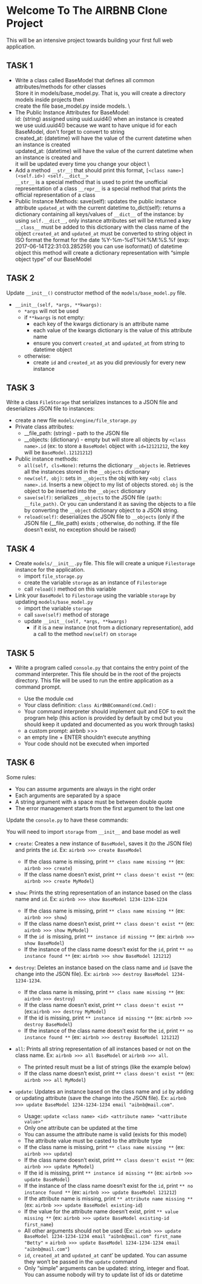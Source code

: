 # Welcome To The AIRBNB Clone Project

This will be an intensive project towards building your first full web application.

## TASK 1

* Write a class called BaseModel that defines all common attributes/methods for other classes \
    Store it in models/base_model.py. That is, you will create a directory models inside projects then \
    create the file base_model.py inside models. \
* The Public Instance Attributes for BaseModel: \
    id: (string) assigned using uuid.uuid4() when an instance is created \
        we use uuid.uuid4() because we want to have unique id for each BaseModel, don't forget to convert to string  \
    created_at: (datetime) will have the value of the current datetime when an instance is created \
    updated_at: (datetime) will have the value of the current datetime when an instance is created and \
                it will be updated every time you change your object \
* Add a method `__str__`: that should print this format, `[<class name>] (<self.id>) <self.__dict__>` \
`__str__` is a special method that is used to print the unofficial representation of a class
`__repr__` is a special method that prints the official representation of a class
* Public Instance Methods:
    save(self): updates the public instance attribute `updated_at` with the current datetime
    to_dict(self): returns a dictionary containing all keys/values of `__dict__` of the instance:
        by using `self.__dict__`, only instance attributes set will be returned
        a key `__class__` must be added to this dictionary with the class name of the object
        `created_at` and `updated_at` must be converted to string object in ISO format
            the format for the date %Y-%m-%dT%H:%M:%S.%f (exp: 2017-06-14T22:31:03.285259)
            you can use isoformat() of datetime object
        this method will create a dictionary representation with “simple object type” of our BaseModel

## TASK 2

Update `__init__()` constructor method of the `models/base_model.py` file.

* `__init__(self, *args, **kwargs):`
    * `*args` will not be used
    * if `**kwargs` is not empty:
        * each key of the kwargs dictionary is an attribute name
        * each value of the kwargs dictionary is the value of this attribute name
        * ensure you convert `created_at` and `updated_at` from string to datetime object
    * otherwise:
        * create `id` and `created_at` as you did previously for every new instance

## TASK 3

Write a class `FileStorage` that serializes instances to a JSON file and deserializes JSON file to instances:

* create a new file `models/engine/file_storage.py`
* Private class attributes:
    * __file_path: (string) - path to the JSON file
    * __objects: (dictionary) - empty but will store all objects by `<class name>.id` (ex: to store a `BaseModel` object with `id=12121212`, the key will be `BaseModel.12121212`)
* Public instance methods:
    * `all(self, cls=None)`: returns the dictionary `__objects` ie. Retrieves all the instances stored in the `__objects` dictionary
    * `new(self, obj)`: sets in `__objects` the obj with key `<obj class name>.id`. Inserts a new object to my list of objects stored. `obj` is the object to be inserted into the `__object` dictionary
    * `save(self)`: serializes `__objects` to the JSON file `(path: __file_path)`. Or you can understand it as saving the objects to a file by converting the `__object` dictionary
        object to a JSON string.
    * `reload(self)`: deserializes the JSON file to `__objects` (only if the JSON file (__file_path) exists ; otherwise, do nothing. If the file doesn’t exist, no exception should be raised)


## TASK 4
* Create `models/__init__.py` file. This file will create a unique `Filestorage` instance for the application.
    * import `file_storage.py`
    * create the variable `storage` as an instance of `Filestorage`
    * call `reload()` method on this variable
* Link your `BaseModel` to `Filestorage` using the variable `storage` by updating `models/base_model.py`
    * import the variable `storage`
    * call `save(self)` method of storage
    * update `__init__(self, *args, **kwargs)`
        * if it is a new instance (not from a dictionary representation), add a call to the method `new(self)` on `storage`

## TASK 5
* Write a program called `console.py` that contains the entry point of the command interpreter. This file should be in the root of the projects directory. This file will be used to run the entire application as a command prompt.

    * Use the module `cmd`
    * Your class definition: `class AirBNBCommand(cmd.Cmd):`
    * Your command interpreter should implement quit and EOF to exit the program
    help (this action is provided by default by cmd but you should keep it updated and documented as you work through tasks)
    * a custom prompt: airbnb >>> 
    * an empty line + ENTER shouldn’t execute anything
    * Your code should not be executed when imported

## TASK 6

Some rules:

* You can assume arguments are always in the right order
* Each arguments are separated by a space
* A string argument with a space must be between double quote
* The error management starts from the first argument to the last one

Update the `console.py` to have these commands:

You will need to import `storage` from `__init__` and base model as well

* `create`: Creates a new instance of `BaseModel`, saves it (to the JSON file) and prints the `id`. Ex: `airbnb >>> create BaseModel`
    * If the class name is missing, print `** class name missing **` (ex: `airbnb >>> create`)
    * If the class name doesn’t exist, print `** class doesn't exist **` (ex: `airbnb >>> create MyModel`)

* `show`: Prints the string representation of an instance based on the class name and `id`. Ex: `airbnb >>> show BaseModel 1234-1234-1234`
    * If the class name is missing, print `** class name missing **` (ex: `airbnb >>> show`)
    * If the class name doesn’t exist, print `** class doesn't exist **` (ex: `airbnb >>> show MyModel`)
    * If the `id `is missing, print `** instance id missing **` (ex: `airbnb >>> show BaseModel`)
    * If the instance of the class name doesn’t exist for the `id`, print `** no instance found **` (ex: `airbnb >>> show BaseModel 121212`)

* `destroy`: Deletes an instance based on the class name and `id` (save the change into the JSON file). Ex: `airbnb >>> destroy BaseModel 1234-1234-1234`.
    * If the class name is missing, print `** class name missing **` (ex: `airbnb >>> destroy`)
    * If the class name doesn’t exist, print `** class doesn't exist **` (ex:`airbnb >>> destroy MyModel`)
    * If the id is missing, print `** instance id missing **` (ex: `airbnb >>> destroy BaseModel`)
    * If the instance of the class name doesn’t exist for the `id`, print `** no instance found **` (ex: `airbnb >>> destroy BaseModel 121212`)

* `all`: Prints all string representation of all instances based or not on the class name. Ex: `airbnb >>> all BaseModel` or `airbnb >>> all`.
    * The printed result must be a list of strings (like the example below)
    * If the class name doesn’t exist, print `** class doesn't exist **` (ex: `airbnb >>> all MyModel`)

* `update`: Updates an instance based on the class name and `id` by adding or updating attribute (save the change into the JSON file). Ex: `airbnb >>> update BaseModel 1234-1234-1234 email "aibnb@mail.com"`.
    * Usage: `update <class name> <id> <attribute name> "<attribute value>"`
    * Only one attribute can be updated at the time
    * You can assume the attribute name is valid (exists for this model)
    * The attribute value must be casted to the attribute type
    * If the class name is missing, print `** class name missing **` (ex: `airbnb >>> update`)
    * If the class name doesn’t exist, print `** class doesn't exist **` (ex: `airbnb >>> update MyModel`)
    * If the id is missing, print `** instance id missing **` (ex: `airbnb >>> update BaseModel`)
    * If the instance of the class name doesn’t exist for the `id`, print `** no instance found **` (ex: `airbnb >>> update BaseModel 121212`)
    * If the attribute name is missing, print `** attribute name missing **` (ex: `airbnb >>> update BaseModel existing-id`)
    * If the value for the attribute name doesn’t exist, print `** value missing **` (ex: `airbnb >>> update BaseModel existing-id first_name`)
    * All other arguments should not be used (Ex: `airbnb >>> update BaseModel 1234-1234-1234 email "aibnb@mail.com" first_name "Betty"` = `airbnb >>> update BaseModel 1234-1234-1234 email "aibnb@mail.com"`)
    * `id`, `created_at` and `updated_at` cant’ be updated. You can assume they won’t be passed in the `update` command
    * Only “simple” arguments can be updated: string, integer and float. You can assume nobody will try to update list of ids or datetime
